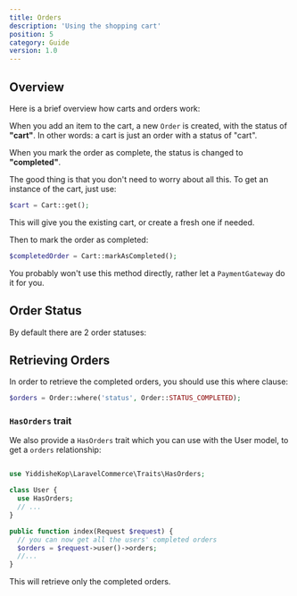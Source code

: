 ```yaml
---
title: Orders
description: 'Using the shopping cart'
position: 5
category: Guide
version: 1.0
---
```


## Overview
Here is a brief overview how carts and orders work:

When you add an item to the cart, a new `Order` is created, with the status of **"cart"**.
In other words: a cart is just an order with a status of "cart".

When you mark the order as complete, the status is changed to **"completed"**.

The good thing is that you don't need to worry about all this. To get an instance of the cart, just use:

```php
$cart = Cart::get();
```

This will give you the existing cart, or create a fresh one if needed.

Then to mark the order as completed:
```php
$completedOrder = Cart::markAsCompleted();
```
<alert type="warning">

You probably won't use this method directly, rather let a `PaymentGateway` do it for you.

</alert>

## Order Status

By default there are 2 order statuses:

<list :items="['Cart', 'Complete']" type="info" icon="IconChevronRight"></list>


## Retrieving Orders
In order to retrieve the completed orders, you should use this where clause:

```php
$orders = Order::where('status', Order::STATUS_COMPLETED);
```

### `HasOrders` trait

We also provide a `HasOrders` trait which you can use with the User model, to get a `orders` relationship:

<code-group>
  <code-block label="User.php" active>

  ```php

  use YiddisheKop\LaravelCommerce\Traits\HasOrders;

  class User {
    use HasOrders;
    // ...
  }
  ```

  </code-block>
  <code-block label="OrdersController.php">

  ```php
  public function index(Request $request) {
    // you can now get all the users' completed orders
    $orders = $request->user()->orders;
    //...
  }
  ```

  </code-block>
</code-group>

This will retrieve only the completed orders.
